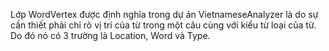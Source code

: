 Lớp WordVertex được định nghĩa trong dự án VietnameseAnalyzer là do sự cần thiết phải chỉ rõ vị trí của từ trong một câu cùng với kiểu từ loại của từ. Do đó nó có 3 trường là Location, Word và Type.
